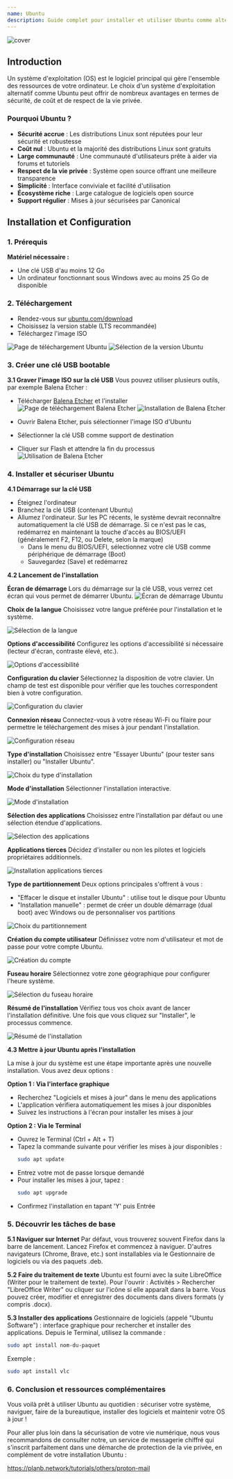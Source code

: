 ```yaml
---
name: Ubuntu
description: Guide complet pour installer et utiliser Ubuntu comme alternative à Windows
---
```


![cover](assets/cover.webp)

## Introduction

Un système d'exploitation (OS) est le logiciel principal qui gère l'ensemble des ressources de votre ordinateur. Le choix d'un système d'exploitation alternatif comme Ubuntu peut offrir de nombreux avantages en termes de sécurité, de coût et de respect de la vie privée.

### Pourquoi Ubuntu ?

- **Sécurité accrue** : Les distributions Linux sont réputées pour leur sécurité et robustesse
- **Coût nul** : Ubuntu et la majorité des distributions Linux sont gratuits
- **Large communauté** : Une communauté d'utilisateurs prête à aider via forums et tutoriels
- **Respect de la vie privée** : Système open source offrant une meilleure transparence
- **Simplicité** : Interface conviviale et facilité d'utilisation
- **Écosystème riche** : Large catalogue de logiciels open source
- **Support régulier** : Mises à jour sécurisées par Canonical

## Installation et Configuration

### 1. Prérequis

**Matériel nécessaire :**
- Une clé USB d'au moins 12 Go
- Un ordinateur fonctionnant sous Windows avec au moins 25 Go de disponible

### 2. Téléchargement

- Rendez-vous sur [ubuntu.com/download](https://ubuntu.com/download)
- Choisissez la version stable (LTS recommandée)
- Téléchargez l'image ISO

![Page de téléchargement Ubuntu](assets/fr/01.webp)
![Sélection de la version Ubuntu](assets/fr/02.webp)

### 3. Créer une clé USB bootable

**3.1 Graver l'image ISO sur la clé USB**
Vous pouvez utiliser plusieurs outils, par exemple Balena Etcher :

- Télécharger [Balena Etcher](https://etcher.balena.io/) et l'installer
![Page de téléchargement Balena Etcher](assets/fr/03.webp)
![Installation de Balena Etcher](assets/fr/04.webp)

- Ouvrir Balena Etcher, puis sélectionner l'image ISO d'Ubuntu
- Sélectionner la clé USB comme support de destination
- Cliquer sur Flash et attendre la fin du processus
![Utilisation de Balena Etcher](assets/fr/05.webp)

### 4. Installer et sécuriser Ubuntu

**4.1 Démarrage sur la clé USB**
- Éteignez l'ordinateur
- Branchez la clé USB (contenant Ubuntu)
- Allumez l'ordinateur. Sur les PC récents, le système devrait reconnaître automatiquement la clé USB de démarrage. Si ce n'est pas le cas, redémarrez en maintenant la touche d'accès au BIOS/UEFI (généralement F2, F12, ou Delete, selon la marque)
	- Dans le menu du BIOS/UEFI, sélectionnez votre clé USB comme périphérique de démarrage (Boot)
	- Sauvegardez (Save) et redémarrez

**4.2 Lancement de l'installation**

**Écran de démarrage**
Lors du démarrage sur la clé USB, vous verrez cet écran qui vous permet de démarrer Ubuntu.
![Écran de démarrage Ubuntu](assets/fr/06.webp)

**Choix de la langue**
Choisissez votre langue préférée pour l'installation et le système.

![Sélection de la langue](assets/fr/07.webp)

**Options d'accessibilité**
Configurez les options d'accessibilité si nécessaire (lecteur d'écran, contraste élevé, etc.).

![Options d'accessibilité](assets/fr/08.webp)

**Configuration du clavier**
Sélectionnez la disposition de votre clavier. Un champ de test est disponible pour vérifier que les touches correspondent bien à votre configuration.

![Configuration du clavier](assets/fr/09.webp)

**Connexion réseau**
Connectez-vous à votre réseau Wi-Fi ou filaire pour permettre le téléchargement des mises à jour pendant l'installation.

![Configuration réseau](assets/fr/10.webp)

**Type d'installation**
Choisissez entre "Essayer Ubuntu" (pour tester sans installer) ou "Installer Ubuntu".

![Choix du type d'installation](assets/fr/11.webp)

**Mode d'installation**
Sélectionner l'installation interactive.

![Mode d'installation](assets/fr/12.webp)

**Sélection des applications**
Choisissez entre l'installation par défaut ou une sélection étendue d'applications.

![Sélection des applications](assets/fr/13.webp)

**Applications tierces**
Décidez d'installer ou non les pilotes et logiciels propriétaires additionnels.

![Installation applications tierces](assets/fr/14.webp)

**Type de partitionnement**
Deux options principales s'offrent à vous :
- "Effacer le disque et installer Ubuntu" : utilise tout le disque pour Ubuntu
- "Installation manuelle" : permet de créer un double démarrage (dual boot) avec Windows ou de personnaliser vos partitions

![Choix du partitionnement](assets/fr/15.webp)

**Création du compte utilisateur**
Définissez votre nom d'utilisateur et mot de passe pour votre compte Ubuntu.

![Création du compte](assets/fr/16.webp)

**Fuseau horaire**
Sélectionnez votre zone géographique pour configurer l'heure système.

![Sélection du fuseau horaire](assets/fr/17.webp)

**Résumé de l'installation**
Vérifiez tous vos choix avant de lancer l'installation définitive. Une fois que vous cliquez sur "Installer", le processus commence.

![Résumé de l'installation](assets/fr/18.webp)

**4.3 Mettre à jour Ubuntu après l'installation**

La mise à jour du système est une étape importante après une nouvelle installation. Vous avez deux options :

**Option 1 : Via l'interface graphique**
- Recherchez "Logiciels et mises à jour" dans le menu des applications
- L'application vérifiera automatiquement les mises à jour disponibles
- Suivez les instructions à l'écran pour installer les mises à jour

**Option 2 : Via le Terminal**
- Ouvrez le Terminal (Ctrl + Alt + T)
- Tapez la commande suivante pour vérifier les mises à jour disponibles :
  ```bash
  sudo apt update
  ```
- Entrez votre mot de passe lorsque demandé
- Pour installer les mises à jour, tapez :
  ```bash
  sudo apt upgrade
  ```
- Confirmez l'installation en tapant 'Y' puis Entrée

### 5. Découvrir les tâches de base

**5.1 Naviguer sur Internet**
Par défaut, vous trouverez souvent Firefox dans la barre de lancement.
Lancez Firefox et commencez à naviguer.
D'autres navigateurs (Chrome, Brave, etc.) sont installables via le Gestionnaire de logiciels ou via des paquets .deb.

**5.2 Faire du traitement de texte**
Ubuntu est fourni avec la suite LibreOffice (Writer pour le traitement de texte).
Pour l'ouvrir : Activités > Rechercher "LibreOffice Writer" ou cliquer sur l'icône si elle apparaît dans la barre.
Vous pouvez créer, modifier et enregistrer des documents dans divers formats (y compris .docx).

**5.3 Installer des applications**
Gestionnaire de logiciels (appelé "Ubuntu Software") : interface graphique pour rechercher et installer des applications.
Depuis le Terminal, utilisez la commande :
```bash
sudo apt install nom-du-paquet
```
Exemple :
```bash
sudo apt install vlc
```

### 6. Conclusion et ressources complémentaires

Vous voilà prêt à utiliser Ubuntu au quotidien : sécuriser votre système, naviguer, faire de la bureautique, installer des logiciels et maintenir votre OS à jour !

Pour aller plus loin dans la sécurisation de votre vie numérique, nous vous recommandons de consulter notre, un service de messagerie chiffré qui s'inscrit parfaitement dans une démarche de protection de la vie privée, en complément de votre installation Ubuntu :

https://planb.network/tutorials/others/proton-mail